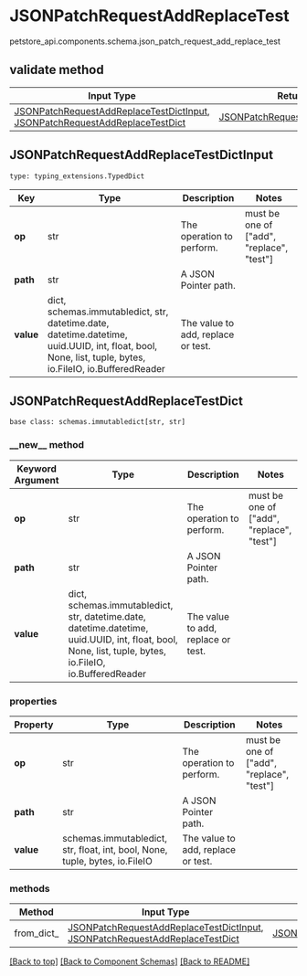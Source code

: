 # JSONPatchRequestAddReplaceTest
petstore_api.components.schema.json_patch_request_add_replace_test

## validate method
Input Type | Return Type | Notes
------------ | ------------- | -------------
[JSONPatchRequestAddReplaceTestDictInput](#jsonpatchrequestaddreplacetestdictinput), [JSONPatchRequestAddReplaceTestDict](#jsonpatchrequestaddreplacetestdict) | [JSONPatchRequestAddReplaceTestDict](#jsonpatchrequestaddreplacetestdict) |

## JSONPatchRequestAddReplaceTestDictInput
```
type: typing_extensions.TypedDict
```
Key | Type |  Description | Notes
------------ | ------------- | ------------- | -------------
**op** | str | The operation to perform. | must be one of ["add", "replace", "test"]
**path** | str | A JSON Pointer path. |
**value** | dict, schemas.immutabledict, str, datetime.date, datetime.datetime, uuid.UUID, int, float, bool, None, list, tuple, bytes, io.FileIO, io.BufferedReader | The value to add, replace or test. |

## JSONPatchRequestAddReplaceTestDict
```
base class: schemas.immutabledict[str, str]

```
### &lowbar;&lowbar;new&lowbar;&lowbar; method
Keyword Argument | Type | Description | Notes
---------------- | ---- | ----------- | -----
**op** | str | The operation to perform. | must be one of ["add", "replace", "test"]
**path** | str | A JSON Pointer path. |
**value** | dict, schemas.immutabledict, str, datetime.date, datetime.datetime, uuid.UUID, int, float, bool, None, list, tuple, bytes, io.FileIO, io.BufferedReader | The value to add, replace or test. |

### properties
Property | Type | Description | Notes
-------- | ---- | ----------- | -----
**op** | str | The operation to perform. | must be one of ["add", "replace", "test"]
**path** | str | A JSON Pointer path. |
**value** | schemas.immutabledict, str, float, int, bool, None, tuple, bytes, io.FileIO | The value to add, replace or test. |

### methods
Method | Input Type | Return Type | Notes
------ | ---------- | ----------- | ------
from_dict_ | [JSONPatchRequestAddReplaceTestDictInput](#jsonpatchrequestaddreplacetestdictinput), [JSONPatchRequestAddReplaceTestDict](#jsonpatchrequestaddreplacetestdict) | [JSONPatchRequestAddReplaceTestDict](#jsonpatchrequestaddreplacetestdict) | a constructor

[[Back to top]](#top) [[Back to Component Schemas]](../../../README.md#Component-Schemas) [[Back to README]](../../../README.md)
